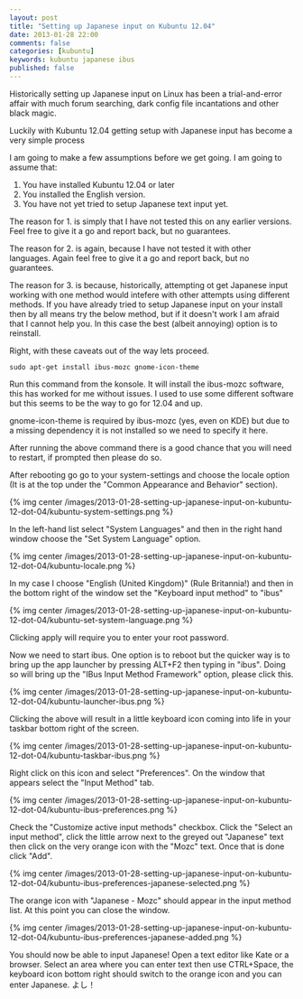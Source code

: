 ```yaml
---
layout: post
title: "Setting up Japanese input on Kubuntu 12.04"
date: 2013-01-28 22:00
comments: false
categories: [kubuntu]
keywords: kubuntu japanese ibus
published: false
---
```


Historically setting up Japanese input on Linux has been a trial-and-error 
affair with much forum searching, dark config file incantations and other 
black magic.

Luckily with Kubuntu 12.04 getting setup with Japanese input has become a very 
simple process

<!--more-->

I am going to make a few assumptions before we get going. I am going to assume 
that:

1. You have installed Kubuntu 12.04 or later
2. You installed the English version.
3. You have not yet tried to setup Japanese text input yet.

The reason for 1. is simply that I have not tested this on any earlier versions.
Feel free to give it a go and report back, but no guarantees.

The reason for 2. is again, because I have not tested it with other languages. 
Again feel free to give it a go and report back, but no guarantees.

The reason for 3. is because, historically, attempting ot get Japanese input 
working with one method would intefere with other attempts using different 
methods. If you have already tried to setup Japanese input on your install then
by all means try the below method, but if it doesn't work I am afraid that I 
cannot help you. In this case the best (albeit annoying) option is to reinstall.

Right, with these caveats out of the way lets proceed.

```
sudo apt-get install ibus-mozc gnome-icon-theme
```

Run this command from the konsole. It will install the ibus-mozc software, 
this has worked for me without issues. I used to use some different software but
this seems to be the way to go for 12.04 and up. 

gnome-icon-theme is required by ibus-mozc (yes, even on KDE) but due to a
missing dependency it is not installed so we need to specify it here.

After running the above command there is a good chance that you will need to
restart, if prompted then please do so.

After rebooting go go to your system-settings and choose the locale option 
(It is at the top under the "Common Appearance and Behavior" section). 

{% img center /images/2013-01-28-setting-up-japanese-input-on-kubuntu-12-dot-04/kubuntu-system-settings.png %}

In the left-hand list select "System Languages" and then in the right hand 
window choose the "Set System Language" option.

{% img center /images/2013-01-28-setting-up-japanese-input-on-kubuntu-12-dot-04/kubuntu-locale.png %}

In my case I choose "English (United Kingdom)" (Rule Britannia!) and then in
the bottom right of the window set the "Keyboard input method" to "ibus"

{% img center /images/2013-01-28-setting-up-japanese-input-on-kubuntu-12-dot-04/kubuntu-set-system-language.png %}

Clicking apply will require you to enter your root password. 

Now we need to start ibus. One option is to reboot but the quicker way is to 
bring up the app launcher by pressing ALT+F2 then typing in "ibus". Doing so
will bring up the "IBus Input Method Framework" option, please click this.

{% img center /images/2013-01-28-setting-up-japanese-input-on-kubuntu-12-dot-04/kubuntu-launcher-ibus.png %}

Clicking the above will result in a little keyboard icon coming into life in
your taskbar bottom right of the screen.

{% img center /images/2013-01-28-setting-up-japanese-input-on-kubuntu-12-dot-04/kubuntu-taskbar-ibus.png %}

Right click on this icon and select "Preferences". On the window that appears
select the "Input Method" tab.

{% img center /images/2013-01-28-setting-up-japanese-input-on-kubuntu-12-dot-04/kubuntu-ibus-preferences.png %}

Check the "Customize active input methods" checkbox. Click the "Select an input
method", click the little arrow next to the greyed out "Japanese" text then 
click on the very orange icon with the "Mozc" text. Once that is done click
"Add".

{% img center /images/2013-01-28-setting-up-japanese-input-on-kubuntu-12-dot-04/kubuntu-ibus-preferences-japanese-selected.png %}

The orange icon with "Japanese - Mozc" should appear in the input method
list. At this point you can close the window.

{% img center /images/2013-01-28-setting-up-japanese-input-on-kubuntu-12-dot-04/kubuntu-ibus-preferences-japanese-added.png %}

You should now be able to input Japanese! Open a text editor like Kate or a
browser. Select an area where you can enter text then use CTRL+Space, the
keyboard icon bottom right should switch to the orange icon and you can enter
Japanese. よし！


